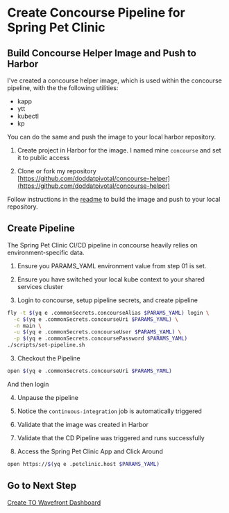 # Create Concourse Pipeline for Spring Pet Clinic

## Build Concourse Helper Image and Push to Harbor

I've created a concourse helper image, which is used within the concourse pipeline, with the the following utilities:

- kapp
- ytt
- kubectl
- kp

You can do the same and push the image to your local harbor repository.

1. Create project in Harbor for the image.  I named mine `concourse` and set it to public access

2. Clone or fork my repository [https://github.com/doddatpivotal/concourse-helper](https://github.com/doddatpivotal/concourse-helper)

Follow instructions in the [readme](https://github.com/doddatpivotal/concourse-helper/blob/master/Readme.md) to build the image and push to your local repository.

## Create Pipeline

The Spring Pet Clinic CI/CD pipeline in concourse heavily relies on environment-specific data.  

1. Ensure you PARAMS_YAML environment value from step 01 is set.

2. Ensure you have switched your local kube context to your shared services cluster

3. Login to concourse, setup pipeline secrets, and create pipeline

```bash
fly -t $(yq e .commonSecrets.concourseAlias $PARAMS_YAML) login \
  -c $(yq e .commonSecrets.concourseUri $PARAMS_YAML) \
  -n main \
  -u $(yq e .commonSecrets.concourseUser $PARAMS_YAML) \
  -p $(yq e .commonSecrets.concoursePassword $PARAMS_YAML)
./scripts/set-pipeline.sh
```

3. Checkout the Pipeline

```bash
open $(yq e .commonSecrets.concourseUri $PARAMS_YAML)
```
And then login

4. Unpause the pipeline

5. Notice the `continuous-integration` job is automatically triggered

6. Validate that the image was created in Harbor

7. Validate that the CD Pipeline was triggered and runs successfully

8. Access the Spring Pet Clinic App and Click Around

```bash
open https://$(yq e .petclinic.host $PARAMS_YAML)
```

## Go to Next Step

[Create TO Wavefront Dashboard](09-petclinic-dashboard.md)

